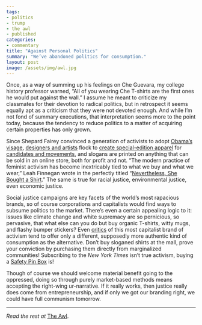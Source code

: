 ```yaml
---
tags:
- politics
- trump
- the awl
- published
categories:
- commentary
title: "Against Personal Politics"
summary: "We’ve abandoned politics for consumption."
layout: post
image: /assets/img/awl.jpg
---
```

Once, as a way of summing up his feelings on Che Guevara, my college history professor warned, “All of you wearing Che T-shirts are the first ones he would put against the wall.” I assume he meant to criticize my classmates for their devotion to radical politics, but in retrospect it seems equally apt as a criticism that they were not devoted enough. And while I’m not fond of summary executions, that interpretation seems more to the point today, because the tendency to reduce politics to a matter of acquiring certain properties has only grown.

Since Shepard Fairey convinced a generation of activists to adopt [Obama’s visage](https://en.wikipedia.org/wiki/Barack_Obama_%22Hope%22_poster), [designers and artists](http://www.vogue.com/article/hillary-clinton-made-for-history-fashion-designer-t-shirts) flock to [create special-edition apparel](https://www.everlane.com/collections/100-percent-human) for [candidates and movements](https://www.redbubble.com/shop/resistance+t-shirts), and slogans are printed on anything that can be sold in an online store, both for profit and not. “The modern practice of feminist activism has become inextricably tied to what we buy and what we wear,” Leah Finnegan wrote in the perfectly titled “[Nevertheless, She Bought a Shirt](https://theoutline.com/post/1128/nevertheless-she-bought-a-shirt).” The same is true for racial justice, environmental justice, even economic justice.

Social justice campaigns are key facets of the world’s most rapacious brands, so of course corporations and capitalists would find ways to subsume politics to the market. There’s even a certain appealing logic to it: issues like climate change and white supremacy are so pernicious, so pervasive, that what else can you do but buy organic T-shirts, witty mugs, and flashy bumper stickers? Even [critics](https://twitter.com/deray) of this most capitalist brand of activism tend to offer only a different, supposedly more authentic kind of consumption as the alternative. Don’t buy sloganed shirts at the mall, prove your conviction by purchasing them directly from marginalized communities! Subscribing to the _New York Times_ isn’t true activism, buying a [Safety Pin Box](https://www.jacobinmag.com/2017/01/safety-pin-box-richard-spencer-neo-nazis-alt-right-identity-politics/) is!

Though of course we should welcome material benefit going to the oppressed, doing so through purely market-based methods means accepting the right-wing ur-narrative. If it really works, then justice really does come from entrepreneurship, and if only we got our branding right, we could have full communism tomorrow.

---

_Read the rest at_ [The Awl](https://theawl.com/against-personal-politics-de6d7ada77a3).
